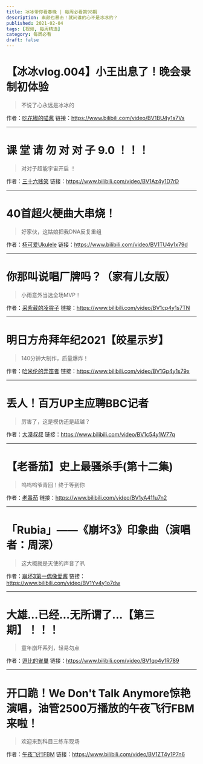 ```yaml
---
title: 冰冰带你看春晚 | 每周必看第98期
description: 素颜也暴击！就问谁的心不是冰冰的？
published: 2021-02-04
tags: [视频, 每周精选]
category: 每周必看
draft: false
---
```


# 【冰冰vlog.004】小王出息了！晚会录制初体验
> 不说了心永远是冰冰的

作者：[吃花椒的喵酱](https://space.bilibili.com/2026561407)
链接：https://www.bilibili.com/video/BV1BU4y1s7Vs

---

# 课 堂 请 勿 对 对 子 9.0 ！！！
> 对对子超能宇宙开启 ！

作者：[三十六贱笑](https://space.bilibili.com/90361813)
链接：https://www.bilibili.com/video/BV1Az4y1D7rD

---

# 40首超火梗曲大串烧！
> 好家伙，这姑娘把我DNA反复重组

作者：[杨可爱Ukulele](https://space.bilibili.com/249608727)
链接：https://www.bilibili.com/video/BV1TU4y1x79d

---

# 你那叫说唱厂牌吗？（家有儿女版）
> 小雨意外当选全场MVP！

作者：[采紫葳的凌霄子](https://space.bilibili.com/20615621)
链接：https://www.bilibili.com/video/BV1cp4y1s7TN

---

# 明日方舟拜年纪2021【皎星示岁】
> 140分钟大制作，质量爆炸！

作者：[哈米伦的弄笛者](https://space.bilibili.com/11742550)
链接：https://www.bilibili.com/video/BV1Gp4y1s79x

---

# 丢人！百万UP主应聘BBC记者
> 厉害了，这是模仿还是超越？

作者：[大漠叔叔](https://space.bilibili.com/67141499)
链接：https://www.bilibili.com/video/BV1c54y1W77q

---

# 【老番茄】史上最骚杀手(第十二集)
> 呜呜呜爷青回！终于等到你

作者：[老番茄](https://space.bilibili.com/546195)
链接：https://www.bilibili.com/video/BV1yA411u7n2

---

# 「Rubia」——《崩坏3》印象曲（演唱者：周深）
> 这大概就是天使的声音了叭

作者：[崩坏3第一偶像爱酱](https://space.bilibili.com/27534330)
链接：https://www.bilibili.com/video/BV1Yv4y1o7dw

---

# 大雄...已经...无所谓了...【第三期】！！！
> 童年崩坏系列，轻易勿点

作者：[逗比的雀巢](https://space.bilibili.com/5294454)
链接：https://www.bilibili.com/video/BV1qo4y1R789

---

# 开口跪！We Don't Talk Anymore惊艳演唱，油管2500万播放的午夜飞行FBM来啦！
> 欢迎来到科目三练车现场

作者：[午夜飞行FBM](https://space.bilibili.com/1493855230)
链接：https://www.bilibili.com/video/BV1ZT4y1P7n6

